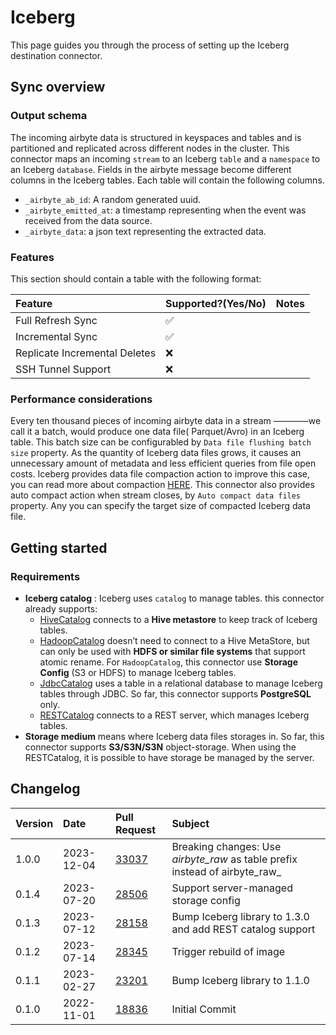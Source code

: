 # Iceberg

This page guides you through the process of setting up the Iceberg destination connector.

## Sync overview

### Output schema

The incoming airbyte data is structured in keyspaces and tables and is partitioned and replicated across different nodes
in the cluster. This connector maps an incoming `stream` to an Iceberg `table` and a `namespace` to an
Iceberg `database`. Fields in the airbyte message become different columns in the Iceberg tables. Each table will
contain the following columns.

- `_airbyte_ab_id`: A random generated uuid.
- `_airbyte_emitted_at`: a timestamp representing when the event was received from the data source.
- `_airbyte_data`: a json text representing the extracted data.

### Features

This section should contain a table with the following format:

| Feature                       | Supported?(Yes/No) | Notes |
| :---------------------------- | :----------------- | :---- |
| Full Refresh Sync             | ✅                 |       |
| Incremental Sync              | ✅                 |       |
| Replicate Incremental Deletes | ❌                 |       |
| SSH Tunnel Support            | ❌                 |       |

### Performance considerations

Every ten thousand pieces of incoming airbyte data in a stream ————we call it a batch, would produce one data file(
Parquet/Avro) in an Iceberg table. This batch size can be configurabled by `Data file flushing batch size`
property.
As the quantity of Iceberg data files grows, it causes an unnecessary amount of metadata and less efficient queries from
file open costs.
Iceberg provides data file compaction action to improve this case, you can read more about
compaction [HERE](https://iceberg.apache.org/docs/latest/maintenance/#compact-data-files).
This connector also provides auto compact action when stream closes, by `Auto compact data files` property. Any you can
specify the target size of compacted Iceberg data file.

## Getting started

### Requirements

- **Iceberg catalog** : Iceberg uses `catalog` to manage tables. this connector already supports:
  - [HiveCatalog](https://iceberg.apache.org/docs/latest/hive/#global-hive-catalog) connects to a **Hive metastore**
    to keep track of Iceberg tables.
  - [HadoopCatalog](https://iceberg.apache.org/docs/latest/java-api-quickstart/#using-a-hadoop-catalog) doesn’t need
    to connect to a Hive MetaStore, but can only be used with **HDFS or similar file systems** that support atomic
    rename. For `HadoopCatalog`, this connector use **Storage Config** (S3 or HDFS) to manage Iceberg tables.
  - [JdbcCatalog](https://iceberg.apache.org/docs/latest/jdbc/) uses a table in a relational database to manage
    Iceberg tables through JDBC. So far, this connector supports **PostgreSQL** only.
  - [RESTCatalog](https://iceberg.apache.org/docs/latest/spark-configuration/#catalog-configuration) connects to a REST
    server, which manages Iceberg tables.
- **Storage medium** means where Iceberg data files storages in. So far, this connector supports **S3/S3N/S3N**
  object-storage. When using the RESTCatalog, it is possible to have storage be managed by the server.

## Changelog

| Version | Date       | Pull Request                                             | Subject        |
|:--------|:-----------| :------------------------------------------------------- | :------------- |
| 1.0.0   | 2023-12-04 | [33037](https://github.com/airbytehq/airbyte/pull/33037) | Breaking changes: Use _airbyte_raw_ as table prefix instead of airbyte_raw_ |
| 0.1.4   | 2023-07-20 | [28506](https://github.com/airbytehq/airbyte/pull/28506) | Support server-managed storage config |
| 0.1.3   | 2023-07-12 | [28158](https://github.com/airbytehq/airbyte/pull/28158) | Bump Iceberg library to 1.3.0 and add REST catalog support |
| 0.1.2   | 2023-07-14 | [28345](https://github.com/airbytehq/airbyte/pull/28345) | Trigger rebuild of image |
| 0.1.1   | 2023-02-27 | [23201](https://github.com/airbytehq/airbyte/pull/23301) | Bump Iceberg library to 1.1.0 |
| 0.1.0   | 2022-11-01 | [18836](https://github.com/airbytehq/airbyte/pull/18836) | Initial Commit |
